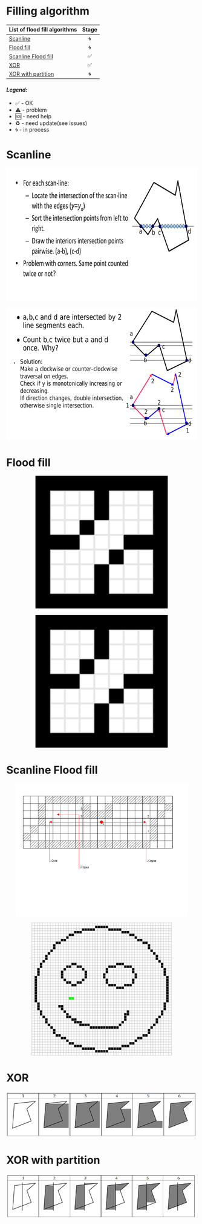 # Filling algorithm

| List of flood fill algorithms | Stage |
| ------------- |:-------------:|
|[Scanline]()|🌀|
|[Flood fill]()|🌀|
|[Scanline Flood fill](scanline-flood-fill/)|✅|
|[XOR](xor/)|✅|
|[XOR with partition]()|🌀|

#### <i>Legend:</i>
<ul>
<li>✅ - ОК
<li>⚠️ - problem
<li>🆘 - need help
<li>♻️ - need update(see issues)
<li>🌀 - in process
</ul>

# Scanline

<p align="center">
  <img src="images/Scanline.png" height="350">
</p>

<p align="center">
  <img src="images/ScanlineProblems.png" height="350">
</p>

# Flood fill

<p align="center">
  <img src="images/FloodFill4.gif" height="350">
</p>

<p align="center">
  <img src="images/FloodFill8.gif" height="350">
</p>

# Scanline Flood fill

<p align="center">
  <img src="images/ScanlineFloodFillSchema.png" height="350">
</p>

<p align="center">
  <img src="images/ScanlineFloodFill.gif" height="350">
</p>

# XOR

<p align="center">
  <img src="images/XOR.png">
</p>

# XOR with partition

<p align="center">
  <img src="images/XORWithPartition.png">
</p>
